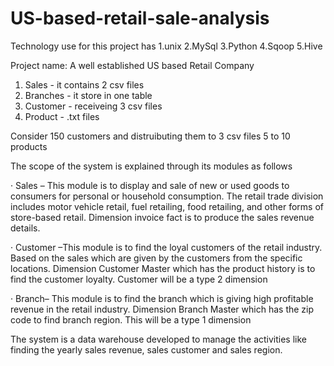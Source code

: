 # US-based-retail-sale-analysis
Technology use for this project has 
1.unix
2.MySql
3.Python
4.Sqoop
5.Hive

Project name: A well established US based Retail Company
1. Sales - it contains 2 csv files 
2. Branches - it store in one table
3. Customer - receiveing 3 csv files 
4. Product - .txt files

Consider 150 customers and distruibuting them to 3 csv files 5 to 10 products

The scope of the system is explained through its modules as follows

· Sales – This module is to display and sale of new or used goods to consumers for personal or household
          consumption. The retail trade division includes motor vehicle retail, fuel retailing, food retailing,
          and other forms of store-based retail. Dimension invoice fact is to produce the sales revenue details.

· Customer –This module is to find the loyal customers of the retail industry. Based on the sales which are 
          given by the customers from the specific locations. Dimension Customer Master which has the product history is to find the customer loyalty. Customer will be a type 2 dimension

· Branch– This module is to find the branch which is giving high profitable revenue in the retail industry. Dimension Branch Master which has the zip code to find branch region. This will be a type 1 dimension

The system is a data warehouse developed to manage the activities like finding the yearly sales revenue, sales customer and sales region.
